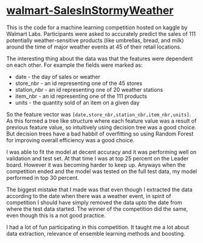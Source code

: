 # [walmart-SalesInStormyWeather](https://www.kaggle.com/c/walmart-recruiting-sales-in-stormy-weather)

This is the code for a machine learning competition hosted on kaggle by Walmart Labs. Participants were asked to accurately
predict the sales of 111 potentially weather-sensitive products (like umbrellas, bread, and milk) around the time of 
major weather events at 45 of their retail locations.

The interesting thing about the data was that the features were dependent on each other. 
For example the fields were marked as:

* date - the day of sales or weather
* store_nbr - an id representing one of the 45 stores
* station_nbr - an id representing one of 20 weather stations
* item_nbr - an id representing one of the 111 products
* units - the quantity sold of an item on a given day

So the feature vector was `[date,store_nbr,station_nbr,item_nbr,units]`. As this formed a tree like structure where each
feature value was a result of previous feature value, so intuitively using decision tree was a good choice. But decision 
trees have a bad habbit of overfitting so using Random Forest for improving overall efficiency was a good choice. 
 
I was able to fit the model at decent accuracy and it was performing well on validation and test set. At that time I
was at top 25 percent on the Leader board. However it was becoming harder to keep up. Anyways when 
the competition ended and the model was tested on the full test data, my model performed in top 30 percent. 

The biggest mistake that I made was that even though I extracted the data according to the date when there was a weather event,
in spirit of competition I should have simply removed the data upto the date from where the test data started.
The winner of the competition did the same, even though this is a not good practice.

I had a lot of fun participating in this competition. It taught me a lot about data extraction, relevance of ensemble learning methods and boosting.



